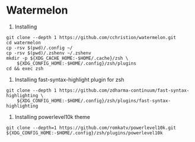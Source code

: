 # Watermelon

1. Installing
```shell
git clone --depth 1 https://github.com/cchristion/watermelon.git
cd watermelon
cp -rsv $(pwd)/.config ~/
cp -rsv $(pwd)/.zshenv ~/.zshenv
mkdir -p ${XDG_CACHE_HOME:-$HOME/.cache}/zsh \
    ${XDG_CONFIG_HOME:-$HOME/.config}/zsh/plugins
cd && exec zsh
```

1. Installing fast-syntax-highlight plugin for zsh
```shell
git clone --depth 1 https://github.com/zdharma-continuum/fast-syntax-highlighting \
    ${XDG_CONFIG_HOME:-$HOME/.config}/zsh/plugins/fast-syntax-highlighting
```

1. Installing powerlevel10k theme
```shell
git clone --depth=1 https://github.com/romkatv/powerlevel10k.git ${XDG_CONFIG_HOME:-$HOME/.config}/zsh/plugins/powerlevel10k
```
